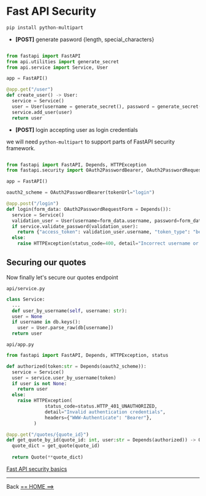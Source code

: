 # Fast API Security

```bash
pip install python-multipart
```

- **[POST]** generate pasword {length, special_characters}

```python

from fastapi import FastAPI
from api.utilities import generate_secret
from api.service import Service, User

app = FastAPI()

@app.get("/user")
def create_user() -> User:
  service = Service()
  user = User(username = generate_secret(), password = generate_secret(is_password = True))
  service.add_user(user)
  return user

```

- **[POST]** login accepting user as login credentials

we will need `python-multipart` to support parts of FastAPI security framework.

```python

from fastapi import FastAPI, Depends, HTTPException
from fastapi.security import OAuth2PasswordBearer, OAuth2PasswordRequestForm

app = FastAPI()

oauth2_scheme = OAuth2PasswordBearer(tokenUrl="login")

@app.post("/login")
def login(form_data: OAuth2PasswordRequestForm = Depends()):
  service = Service()
  validation_user = User(username=form_data.username, password=form_data.password)
  if service.validate_password(validation_user):
    return {"access_token": validation_user.username, "token_type": "bearer"}
  else:
    raise HTTPException(status_code=400, detail="Incorrect username or password")
```

## Securing our quotes
Now finally let's secure our quotes endpoint

`api/service.py`

```python
class Service:
  ...
  def user_by_username(self, username: str):
  user = None
  if username in db.keys():
    user = User.parse_raw(db[username])
  return user
```

`api/app.py`

```python
from fastapi import FastAPI, Depends, HTTPException, status

def authorized(token:str = Depends(oauth2_scheme)):
  service = Service()
  user = service.user_by_username(token)
  if user is not None:
    return user
  else:
    raise HTTPException(
              status_code=status.HTTP_401_UNAUTHORIZED,
              detail="Invalid authentication credentials",
              headers={"WWW-Authenticate": "Bearer"},
          )

@app.get("/quotes/{quote_id}")
def get_quote_by_id(quote_id: int, user:str = Depends(authorized)) -> Quote:
  quote_dict = get_quote(quote_id)
  
  return Quote(**quote_dict)
```

[Fast API security basics](https://fastapi.tiangolo.com/tutorial/security/first-steps/)

---

Back [== HOME ==>](../README.md)